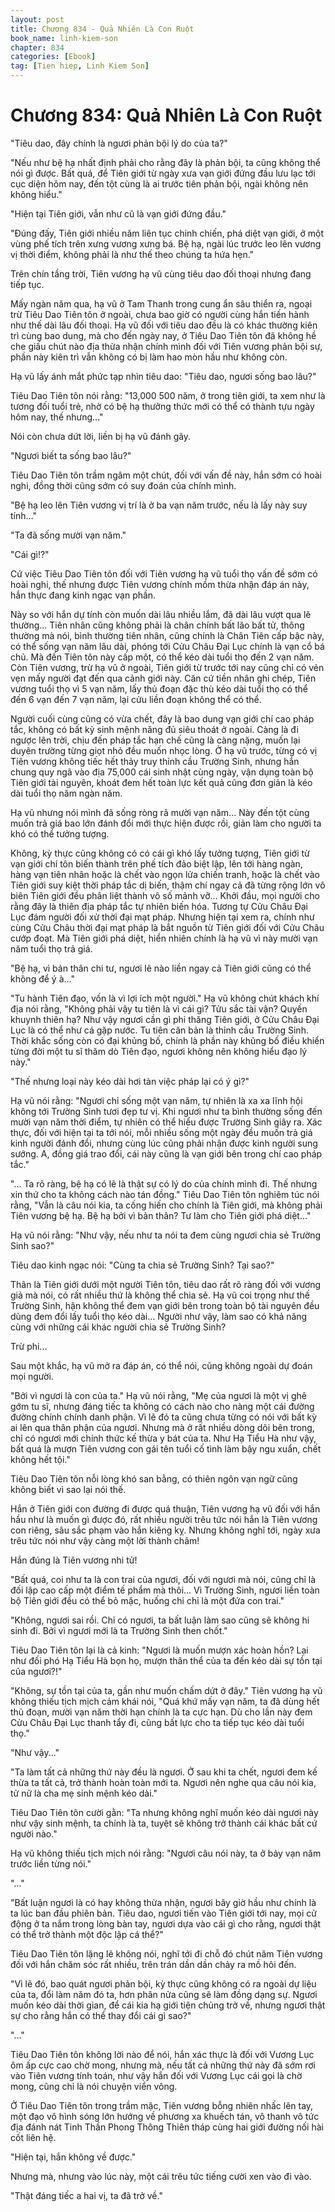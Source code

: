 ```yaml
---
layout: post
title: Chương 834 - Quả Nhiên Là Con Ruột
book_name: linh-kiem-son
chapter: 834
categories: [Ebook]
tag: [Tien hiep, Linh Kiem Son]
---
```


# Chương 834: Quả Nhiên Là Con Ruột

"Tiêu dao, đây chính là ngươi phản bội lý do của ta?"

"Nếu như bệ hạ nhất định phải cho rằng đây là phản bội, ta cũng không thể nói gì được. Bất quá, để Tiên giới từ ngày xưa vạn giới đứng đầu lưu lạc tới cục diện hôm nay, đến tột cùng là ai trước tiên phản bội, ngài không nên không hiểu."

"Hiện tại Tiên giới, vẫn như cũ là vạn giới đứng đầu."

"Đúng đấy, Tiên giới nhiều năm liên tục chinh chiến, phá diệt vạn giới, ở một vùng phế tích trên xưng vương xưng bá. Bệ hạ, ngài lúc trước leo lên vương vị thời điểm, không phải là như thế theo chúng ta hứa hẹn."

Trên chín tầng trời, Tiên vương hạ vũ cùng tiêu dao đối thoại nhưng đang tiếp tục.

Mấy ngàn năm qua, hạ vũ ở Tam Thanh trong cung ẩn sâu thiển ra, ngoại trừ Tiêu Dao Tiên tôn ở ngoài, chưa bao giờ có người cùng hắn tiến hành như thế dài lâu đối thoại. Hạ vũ đối với tiêu dao đều là có khác thường kiên trì cùng bao dung, mà cho đến ngày nay, ở Tiêu Dao Tiên tôn đã không hề che giấu chút nào địa thừa nhận chính mình đối với Tiên vương phản bội sự, phần này kiên trì vẫn không có bị làm hao mòn hầu như không còn.

Hạ vũ lấy ánh mắt phức tạp nhìn tiêu dao: "Tiêu dao, ngươi sống bao lâu?"

Tiêu Dao Tiên tôn nói rằng: "13,000 500 năm, ở trong tiên giới, ta xem như là tương đối tuổi trẻ, nhờ có bệ hạ thưởng thức mới có thể có thành tựu ngày hôm nay, thế nhưng..."

Nói còn chưa dứt lời, liền bị hạ vũ đánh gãy.

"Ngươi biết ta sống bao lâu?"

Tiêu Dao Tiên tôn trầm ngâm một chút, đối với vấn đề này, hắn sớm có hoài nghi, đồng thời cũng sớm có suy đoán của chính mình.

"Bệ hạ leo lên Tiên vương vị trí là ở ba vạn năm trước, nếu là lấy này suy tính..."

"Ta đã sống mười vạn năm."

"Cái gì!?"

Cứ việc Tiêu Dao Tiên tôn đối với Tiên vương hạ vũ tuổi thọ vấn đề sớm có hoài nghi, thế nhưng được Tiên vương chính mồm thừa nhận đáp án này, hắn thực đang kinh ngạc vạn phần.

Này so với hắn dự tính còn muốn dài lâu nhiều lắm, đã dài lâu vượt qua lẽ thường... Tiên nhân cũng không phải là chân chính bất lão bất tử, thông thường mà nói, bình thường tiên nhân, cũng chính là Chân Tiên cấp bậc này, có thể sống vạn năm lâu dài, phóng tới Cửu Châu Đại Lục chính là vạn cổ bá chủ. Mà đến Tiên tôn này cấp một, có thể kéo dài tuổi thọ đến 2 vạn năm. Còn Tiên vương, trừ hạ vũ ở ngoài, Tiên giới từ trước tới nay cũng chỉ có vẻn vẹn mấy người đạt đến qua cảnh giới này. Căn cứ tiền nhân ghi chép, Tiên vương tuổi thọ vì 5 vạn năm, lấy thủ đoạn đặc thù kéo dài tuổi thọ có thể đến 6 vạn đến 7 vạn năm, lại cửu liền đoạn không thể có thể.

Người cuối cùng cũng có vừa chết, đây là bao dung vạn giới chí cao pháp tắc, không có bất kỳ sinh mệnh năng đủ siêu thoát ở ngoài. Càng là đi ngược lên trời, chịu đến pháp tắc hạn chế cũng là càng nặng, muốn lại duyên trường từng giọt nhỏ đều muốn nhọc lòng. Ở hạ vũ trước, từng có vị Tiên vương không tiếc hết thảy truy thỉnh cầu Trường Sinh, nhưng hắn chung quy ngã vào địa 75,000 cái sinh nhật cùng ngày, vận dụng toàn bộ Tiên giới tài nguyên, khoát đem hết toàn lực kết quả cũng đơn giản là kéo dài tuổi thọ năm ngàn năm.

Hạ vũ nhưng nói mình đã sống ròng rã mười vạn năm... Này đến tột cùng muốn trả giá bao lớn đánh đổi mới thực hiện được rồi, giản làm cho người ta khó có thể tưởng tượng.

Không, kỳ thực cũng không có có cái gì khó lấy tưởng tượng, Tiên giới từ vạn giới chí tôn biến thành trên phế tích đảo biệt lập, lên tới hàng ngàn, hàng vạn tiên nhân hoặc là chết vào ngọn lửa chiến tranh, hoặc là chết vào Tiên giới suy kiệt thời pháp tắc dị biến, thậm chí ngay cả đã từng rộng lớn vô biên Tiên giới đều phân liệt thành vô số mảnh vỡ... Khởi đầu, mọi người cho rằng đây là thiên địa pháp tắc tự nhiên biến hóa. Tương tự Cửu Châu Đại Lục đám người đối xử thời đại mạt pháp. Nhưng hiện tại xem ra, chính như cùng Cửu Châu thời đại mạt pháp là bắt nguồn từ Tiên giới đối với Cửu Châu cướp đoạt. Mà Tiên giới phá diệt, hiển nhiên chính là hạ vũ vì này mười vạn năm tuổi thọ trả giá.

"Bệ hạ, vì bản thân chi tư, ngươi lẽ nào liền ngay cả Tiên giới cũng có thể không để ý à..."

"Tu hành Tiên đạo, vốn là vì lợi ích một người." Hạ vũ không chút khách khí địa nói rằng, "Không phải vậy tu tiên là vì cái gì? Tửu sắc tài vận? Quyền khuynh thiên hạ? Như vậy ngươi cần gì phi thăng Tiên giới, ở Cửu Châu Đại Lục là có thể như cá gặp nước. Tu tiên căn bản là thỉnh cầu Trường Sinh. Thời khắc sống còn có đại khủng bố, chính là phần này khủng bố điều khiển từng đời một tu sĩ thăm dò Tiên đạo, ngươi không nên không hiểu đạo lý này."

"Thế nhưng loại này kéo dài hơi tàn việc pháp lại có ý gì?"

Hạ vũ nói rằng: "Ngươi chỉ sống một vạn năm, tự nhiên là xa xa lĩnh hội không tới Trường Sinh tươi đẹp tư vị. Khi ngươi như ta bình thường sống đến mười vạn năm thời điểm, tự nhiên có thể hiểu được Trường Sinh giây ra. Xác thực, đối với hiện tại ta tới nói, mỗi nhiều sống một ngày đều muốn trả giá kinh người đánh đổi, nhưng cùng lúc cũng phải nhận được kinh người sung sướng. A, đồng giá trao đổi, cái này cũng là vạn giới bên trong chí cao pháp tắc."

"... Ta rõ ràng, bệ hạ có lẽ là thật sự có lý do của chính mình đi. Thế nhưng xin thứ cho ta không cách nào tán đồng." Tiêu Dao Tiên tôn nghiêm túc nói rằng, "Vẫn là câu nói kia, ta cống hiến cho chính là Tiên giới, mà không phải Tiên vương bệ hạ. Bệ hạ bởi vì bản thân? Tư làm cho Tiên giới phá diệt..."

Hạ vũ nói rằng: "Như vậy, nếu như ta nói ta đem cùng ngươi chia sẻ Trường Sinh sao?"

Tiêu dao kinh ngạc nói: "Cùng ta chia sẻ Trường Sinh? Tại sao?"

Thân là Tiên giới dưới một người Tiên tôn, tiêu dao rất rõ ràng đối với vương giả mà nói, có rất nhiều thứ là không thể chia sẻ. Hạ vũ coi trọng như thế Trường Sinh, hận không thể đem vạn giới bên trong toàn bộ tài nguyên đều dùng đem đổi lấy tuổi thọ kéo dài... Người như vậy, làm sao có khả năng cùng với những cái khác người chia sẻ Trường Sinh?

Trừ phi...

Sau một khắc, hạ vũ mở ra đáp án, có thể nói, cũng không ngoài dự đoán mọi người.

"Bởi vì ngươi là con của ta." Hạ vũ nói rằng, "Mẹ của ngươi là một vị ghê gớm tu sĩ, nhưng đáng tiếc ta không có cách nào cho nàng một cái đường đường chính chính danh phận. Vì lẽ đó ta cũng chưa từng có nói với bất kỳ ai lên qua thân phận của ngươi. Nhưng mà ở rất nhiều dòng dõi bên trong, chỉ có ngươi mới chính thức kế thừa y bát của ta. Như Hạ Tiểu Hà như vậy, bất quá là mượn Tiên vương con gái tên tuổi cố tình làm bậy ngu xuẩn, chết không hết tội."

Tiêu Dao Tiên tôn nỗi lòng khó san bằng, có thiên ngôn vạn ngữ cũng không biết vì sao lại nói thế.

Hắn ở Tiên giới con đường đi được quá thuận, Tiên vương hạ vũ đối với hắn hầu như là muốn gì được đó, rất nhiều người trêu tức nói hắn là Tiên vương con riêng, sâu sắc phạm vào hắn kiêng kỵ. Nhưng không nghĩ tới, ngày xưa trêu tức nói như vậy càng một lời thành châm!

Hắn đúng là Tiên vương nhi tử!

"Bất quá, coi như ta là con trai của ngươi, đối với ngươi mà nói, cũng chỉ là đối lập cao cấp một điểm tế phẩm mà thôi... Vì Trường Sinh, ngươi liền toàn bộ Tiên giới đều có thể bỏ mặc, huống chi chỉ là một đứa con trai."

"Không, ngươi sai rồi. Chỉ có ngươi, ta bất luận làm sao cũng sẽ không hi sinh đi. Bởi vì ngươi mới là ta Trường Sinh then chốt."

Tiêu Dao Tiên tôn lại là cả kinh: "Ngươi là muốn mượn xác hoàn hồn? Lại như đối phó Hạ Tiểu Hà bọn họ, mượn thân thể của ta đến kéo dài sự tồn tại của ngươi?!"

"Không, sự tồn tại của ta, gần như muốn chấm dứt ở đây." Tiên vương hạ vũ không thiếu tịch mịch cảm khái nói, "Quá khứ mấy vạn năm, ta đã dùng hết thủ đoạn, mười vạn năm thời hạn chính là ta cực hạn. Dù cho lần này đem Cửu Châu Đại Lục thanh tẩy đi, cũng bất lực cho ta tiếp tục kéo dài tuổi thọ."

"Như vậy..."

"Ta làm tất cả những thứ này đều là ngươi. Ở sau khi ta chết, ngươi đem kế thừa ta tất cả, trở thành hoàn toàn mới ta. Ngươi nên nghe qua câu nói kia, tử nữ là cha mẹ sinh mệnh kéo dài."

Tiêu Dao Tiên tôn cười gằn: "Ta nhưng không nghĩ muốn kéo dài ngươi này như vậy sinh mệnh, ta chính là ta, tuyệt sẽ không trở thành cái khác bất cứ người nào."

Hạ vũ không thiếu tịch mịch nói rằng: "Ngươi câu nói này, ta ở bảy vạn năm trước liền từng nói."

"..."

"Bất luận ngươi là có hay không thừa nhận, ngươi bây giờ hầu như chính là ta lúc ban đầu phiên bản. Tiêu dao, ngươi tiến vào Tiên giới tới nay, mọi cử động ở ta nắm trong lòng bàn tay, ngươi dựa vào cái gì cho rằng, ngươi thật có thể trở thành một độc lập cá thể?"

Tiêu Dao Tiên tôn lặng lẽ không nói, nghĩ tới đi chỗ đó chút năm Tiên vương đối với hắn chăm sóc rất nhiều, trên trán dần dần chảy ra mồ hôi đến.

"Vì lẽ đó, bao quát ngươi phản bội, kỳ thực cũng không có ra ngoài dự liệu của ta, đổi làm năm đó ta, hơn phân nửa cũng sẽ làm đồng dạng sự. Ngươi muốn kéo dài thời gian, để cái kia hạ giới tiện chủng trở về, nhưng ngươi thật sự cho rằng hắn có thể thay đổi cái gì sao?"

"..."

Tiêu Dao Tiên tôn không lời nào để nói, hắn xác thực là đối với Vương Lục ôm ấp cực cao chờ mong, nhưng mà, nếu tất cả những thứ này đã sớm rơi vào Tiên vương tính toán, như vậy hắn đối với Vương Lục cái gọi là chờ mong, cũng chỉ là nói chuyện viển vông.

Ở Tiêu Dao Tiên tôn trong trầm mặc, Tiên vương bỗng nhiên nhấc lên tay, một đạo vô hình sóng lớn hướng về phương xa khuếch tán, vô thanh vô tức địa đánh nát Tinh Thần Phong Thông Thiên tháp cùng hai giới đường nối hài cốt liên hệ.

"Hiện tại, hắn không về được."

Nhưng mà, nhưng vào lúc này, một cái trêu tức tiếng cười xen vào đi vào.

"Thật đáng tiếc a hai vị, ta đã trở về."